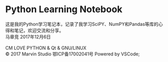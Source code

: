 # Python Learning Notebook 
这是我的Python学习笔记本，记录了我学习SciPY、NumPY和Pandas等库的心得和笔记，欢迎交流和分享。
<br>
马章竞
2017年12月6日
<br>
<br>
CM LOVE PYTHON & Qt & GNU/LINUX
<br>
© 2017 Marvin Studio 鄂ICP备17002041号 Powered by VSCode;